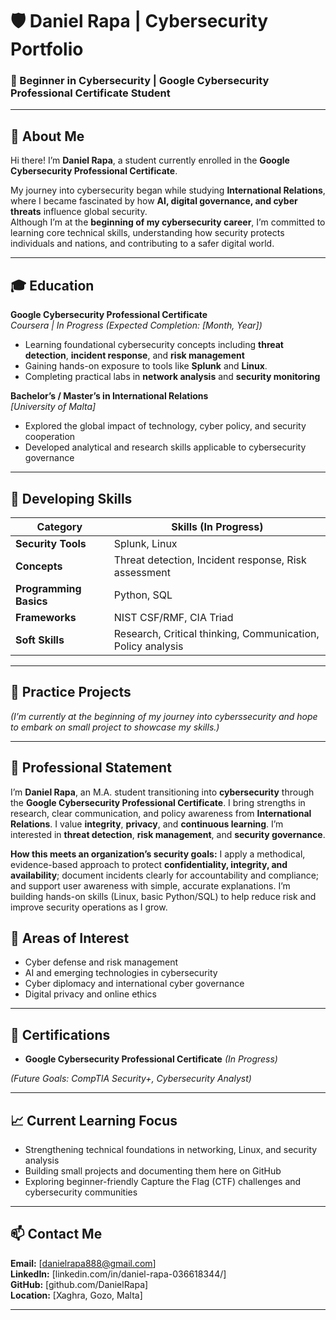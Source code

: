 # 🛡️ Daniel Rapa | Cybersecurity Portfolio  

### 🌱 Beginner in Cybersecurity | Google Cybersecurity Professional Certificate Student  

---

## 👋 About Me  
Hi there! I’m **Daniel Rapa**, a student currently enrolled in the **Google Cybersecurity Professional Certificate**.  

My journey into cybersecurity began while studying **International Relations**, where I became fascinated by how **AI, digital governance, and cyber threats** influence global security.  
Although I’m at the **beginning of my cybersecurity career**, I’m committed to learning core technical skills, understanding how security protects individuals and nations, and contributing to a safer digital world.  

---

## 🎓 Education  

**Google Cybersecurity Professional Certificate**  
*Coursera | In Progress (Expected Completion: [Month, Year])*  
- Learning foundational cybersecurity concepts including **threat detection**, **incident response**, and **risk management**  
- Gaining hands-on exposure to tools like **Splunk** and **Linux**. 
- Completing practical labs in **network analysis** and **security monitoring**  

**Bachelor’s / Master’s in International Relations**  
*[University of Malta]*  
- Explored the global impact of technology, cyber policy, and security cooperation  
- Developed analytical and research skills applicable to cybersecurity governance  

---

## 🧠 Developing Skills  

| Category | Skills (In Progress) |
|-----------|----------------------|
| **Security Tools** | Splunk, Linux |
| **Concepts** | Threat detection, Incident response, Risk assessment |
| **Programming Basics** | Python, SQL |
| **Frameworks** | NIST CSF/RMF, CIA Triad |
| **Soft Skills** | Research, Critical thinking, Communication, Policy analysis |

---

## 🧩 Practice Projects  
*(I’m currently at the beginning of my journey into cyberssecurity and hope to embark on small project to showcase my skills.)*

---

## 🧭 Professional Statement

I’m **Daniel Rapa**, an M.A. student transitioning into **cybersecurity** through the **Google Cybersecurity Professional Certificate**. I bring strengths in research, clear communication, and policy awareness from **International Relations**. I value **integrity**, **privacy**, and **continuous learning**. I’m interested in **threat detection**, **risk management**, and **security governance**.  

**How this meets an organization’s security goals:** I apply a methodical, evidence-based approach to protect **confidentiality, integrity, and availability**; document incidents clearly for accountability and compliance; and support user awareness with simple, accurate explanations. I’m building hands-on skills (Linux, basic Python/SQL) to help reduce risk and improve security operations as I grow.


## 🔐 Areas of Interest  
- Cyber defense and risk management  
- AI and emerging technologies in cybersecurity  
- Cyber diplomacy and international cyber governance  
- Digital privacy and online ethics  

---

## 🏅 Certifications  
- **Google Cybersecurity Professional Certificate** *(In Progress)*  

*(Future Goals: CompTIA Security+, Cybersecurity Analyst)*  

---

## 📈 Current Learning Focus  
- Strengthening technical foundations in networking, Linux, and security analysis  
- Building small projects and documenting them here on GitHub  
- Exploring beginner-friendly Capture the Flag (CTF) challenges and cybersecurity communities  

---

## 📫 Contact Me  
**Email:** [danielrapa888@gmail.com]  
**LinkedIn:** [linkedin.com/in/daniel-rapa-036618344/]  
**GitHub:** [github.com/DanielRapa]  
**Location:** [Xaghra, Gozo, Malta]  

---



